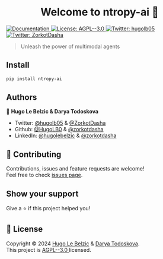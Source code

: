 <h1 align="center">Welcome to ntropy-ai 👋</h1>
<p>
  <a href="https://ntropy-ai.gitbook.io/ntropy-ai-python-lib-docs" target="_blank">
    <img alt="Documentation" src="https://img.shields.io/badge/documentation-yes-brightgreen.svg" />
  </a>
  <a href="https://github.com/ntropy-ai/ntropy/blob/main/LICENSE.txt" target="_blank">
    <img alt="License: AGPL--3.0 " src="https://img.shields.io/badge/License-AGPL--3.0 -yellow.svg" />
  </a>
  <a href="https://twitter.com/hugolb05" target="_blank">
    <img alt="Twitter: hugolb05" src="https://img.shields.io/twitter/follow/hugolb05.svg?style=social" />
  </a>
    <a href="https://x.com/ZorkotDasha" target="_blank">
    <img alt="Twitter: ZorkotDasha" src="https://img.shields.io/twitter/follow/ZorkotDasha.svg?style=social" />
  </a>
</p>

> Unleash the power of multimodal agents

## Install

```sh
pip install ntropy-ai
```

## Authors

👤 **Hugo Le Belzic & Darya Todoskova**

* Twitter: [@hugolb05](https://twitter.com/hugolb05) & [@ZorkotDasha](https://twitter.com/ZorkotDasha)
* Github: [@HugoLB0](https://github.com/HugoLB0) & [@zorkotdasha](https://github.com/daryatodoskova)
* LinkedIn: [@hugolebelzic](https://linkedin.com/in/hugolebelzic) & [@zorkotdasha](https://www.linkedin.com/in/darya-todoskova-zorkot-3005181b8/)

## 🤝 Contributing

Contributions, issues and feature requests are welcome!<br />Feel free to check [issues page](https://github.com/ntropy-ai/ntropy/issues). 

## Show your support

Give a ⭐️ if this project helped you!

## 📝 License

Copyright © 2024 [Hugo Le Belzic](https://github.com/HugoLB0) & [Darya Todoskova](https://github.com/daryatodoskova).<br />
This project is [AGPL--3.0 ](https://github.com/ntropy-ai/ntropy/blob/main/LICENSE.txt) licensed.

